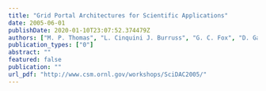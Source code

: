 ```yaml
---
title: "Grid Portal Architectures for Scientific Applications"
date: 2005-06-01
publishDate: 2020-01-10T23:07:52.374479Z
authors: ["M. P. Thomas", "L. Cinquini J. Burruss", "G. C. Fox", "D. Gannon", "L. Gilbert", "G. von Laszewski", "K. Jackson", "D. Middleton", "R. Moore", "et al."]
publication_types: ["0"]
abstract: ""
featured: false
publication: ""
url_pdf: "http://www.csm.ornl.gov/workshops/SciDAC2005/"
---
```


